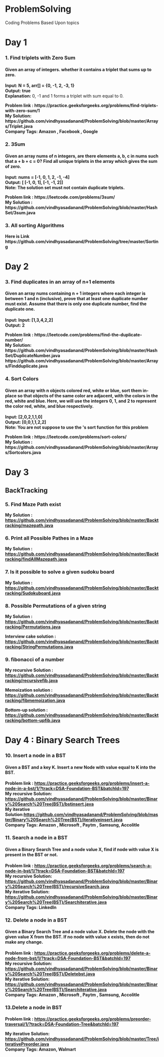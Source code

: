 # ProblemSolving
Coding Problems Based Upon topics

<h1>Day 1 </h1>
<h3>1. Find triplets with Zero Sum</h3>
<h4>Given an array of integers.  whether it contains a triplet that sums up to zero. </h4>
<p>
  <b> Input: 
    N = 5, arr[] = {0, -1, 2, -3, 1} </b><br/>
  <b> Output: true </b> <br/>
  <b> Explanation: </b> 0, -1 and 1 forms a triplet with sum equal to 0.
 </p>
 <b>Problem link : <b> https://practice.geeksforgeeks.org/problems/find-triplets-with-zero-sum/1<br>
  <b>My Solution: </b> https://github.com/vindhyasadanand/ProblemSolving/blob/master/Arrays/Triplet.java  <br/>
  <b>Company Tags: </b> <b> Amazon</b> ,  <b> Facebook</b> , <b>Google </b><br/>

<h3>2. 3Sum </h3>
<h4>Given an array nums of n integers, are there elements a, b, c in nums such that a + b + c = 0?  Find all unique triplets in the array which gives the sum of zero. </h4>
<p>
  <b> Input: 
   nums = [-1, 0, 1, 2, -1, -4]</b><br/>
  <b> Output: [ [-1, 0, 1],  [-1, -1, 2]] </b> <br/>
  <b> Note: </b>  The solution set must not contain duplicate triplets.
 </p>
 <b>Problem link : <b> https://leetcode.com/problems/3sum/ <br>
  <b>My Solution : </b> https://github.com/vindhyasadanand/ProblemSolving/blob/master/HashSet/3sum.java<br/>
  <h3>3. All sorting Algorithms </h3>
  Here is Link https://github.com/vindhyasadanand/ProblemSolving/tree/master/Sorting
  
  <h1>Day 2 </h1>
<h3>3. Find duplicates in an array of n+1 elements</h3>
<h4>Given an array nums containing n + 1 integers where each integer is between 1 and n (inclusive), prove that at least one duplicate number must exist. Assume that there is only one duplicate number, find the duplicate one.</h4>
<p>
  <b> Input: 
   Input: [1,3,4,2,2] </b><br/>
  <b> Output: 2 </b> <br/>
 
 </p>
 <b>Problem link : <b> https://leetcode.com/problems/find-the-duplicate-number/<br>
  <b>My Solution: </b> https://github.com/vindhyasadanand/ProblemSolving/blob/master/HashSet/DuplicateNumber.java  <br/>
                    https://github.com/vindhyasadanand/ProblemSolving/blob/master/Arrays/Findduplicate.java
  
<h3>4. Sort Colors</h3>
<h4>Given an array with n objects colored red, white or blue, sort them in-place so that objects of the same color are adjacent, with the colors in the  red, white and blue.
Here, we will use the integers 0, 1, and 2 to represent the color red, white, and blue respectively.</h4>
<p>
  <b> Input: [2,0,2,1,1,0]</b><br/>
  <b> Output: [0,0,1,1,2,2] </b> <br/>
  <b> Note: You are not suppose to use the 's sort function for this problem </b>  
 </p>
 <b>Problem link : <b>https://leetcode.com/problems/sort-colors/ <br>
  <b>My Solution : </b>https://github.com/vindhyasadanand/ProblemSolving/blob/master/Arrays/Sortcolors.java <br/>
  <h1>Day 3 </h1>
  <h2>BackTracking</h2>
  <h3>5. Find Maze Path exist</h3>

  <b>My Solution : </b>https://github.com/vindhyasadanand/ProblemSolving/blob/master/Backtracking/mazepath.java <br/>
  <h3>6. Print all Possible Pathes in a Maze</h3>

  <b>My Solution : </b>https://github.com/vindhyasadanand/ProblemSolving/blob/master/Backtracking/findAllMazepath.java <br/>
 
   <h3>7. Is it possible to solve a given sudoku board</h3>

  <b>My Solution : </b> https://github.com/vindhyasadanand/ProblemSolving/blob/master/Backtracking/Sudokuboard.java<br/>
  <h3>8. Possible Permutations of a given string</h3>

  <b>My Solution : </b>https://github.com/vindhyasadanand/ProblemSolving/blob/master/Backtracking/Permutations.java<br/>
  
  <b>Interview cake solution : </b> https://github.com/vindhyasadanand/ProblemSolving/blob/master/Backtracking/StringPermutations.java<br/>
  <h3>9. fibonacci of a number</h3>

  <b>My recursive Solution : </b>https://github.com/vindhyasadanand/ProblemSolving/blob/master/Backtracking/recursivefib.java<br/>
  
  <b>Memoization solution : </b>  https://github.com/vindhyasadanand/ProblemSolving/blob/master/Backtracking/fibmemoization.java<br/>
  
  <b>Bottom-up solution : </b> https://github.com/vindhyasadanand/ProblemSolving/blob/master/Backtracking/bottom-upfib.java<br/>
<h1>Day 4 : Binary Search Trees </h1>
<h3>10. Insert a node in a BST</h3>
<h4>Given a BST and a key K. Insert a new Node with value equal to K into the BST. </h4>

 <b>Problem link : <b> https://practice.geeksforgeeks.org/problems/insert-a-node-in-a-bst/1/?track=DSA-Foundation-BST&batchId=197<br>
  <b>My recursive Solution: https://github.com/vindhyasadanand/ProblemSolving/blob/master/Binary%20Search%20Tree(BST)/bstinsert.java </b> <br/>
  <b>My iterative Solution:https://github.com/vindhyasadanand/ProblemSolving/blob/master/Binary%20Search%20Tree(BST)/iterativeinsert.java </b> <br/>
  <b>Company Tags: </b> <b> Amazon</b> ,  <b> Microsoft</b> , <b> Paytm </b> , <b>Samsung</b>, <b> Accolitle</b><br/>
  
  <h3>11. Search a node in a BST</h3>
<h4>Given a Binary Search Tree and a node value X, find if node with value X is present in the BST or not. </h4>

 <b>Problem link : <b> https://practice.geeksforgeeks.org/problems/search-a-node-in-bst/1/?track=DSA-Foundation-BST&batchId=197<br>
  <b>My recursive Solution:  </b> https://github.com/vindhyasadanand/ProblemSolving/blob/master/Binary%20Search%20Tree(BST)/recursiveSearch.java<br/>
  <b>My iterative Solution: https://github.com/vindhyasadanand/ProblemSolving/blob/master/Binary%20Search%20Tree(BST)/Searchiterative.java </b> <br/>
  <b>Company Tags: </b> <b>LinkedIn</b><br/>
  <h3>12. Delete a node in a BST</h3>
<h4>Given a Binary Search Tree and a node value X. Delete the node with the given value X from the BST. If no node with value x exists, then do not make any change.  </h4>

 <b>Problem link : <b>https://practice.geeksforgeeks.org/problems/delete-a-node-from-bst/1/?track=DSA-Foundation-BST&batchId=197 <br>
  <b>My recursive Solution:  </b> https://github.com/vindhyasadanand/ProblemSolving/blob/master/Binary%20Search%20Tree(BST)/Deletebst.java<br/>
  <b>My iterative Solution: https://github.com/vindhyasadanand/ProblemSolving/blob/master/Binary%20Search%20Tree(BST)/Searchiterative.java </b> <br/>
  <b>Company Tags: </b> <b> Amazon</b> ,  <b> Microsoft</b> , <b> Paytm </b> , <b>Samsung</b>, <b> Accolitle</b> <b><br/>
<h3>13.Delete a node in BST</h3>
<h4> </h4>

 <b>Problem link : </b>  https://practice.geeksforgeeks.org/problems/preorder-traversal/1/?track=DSA-Foundation-Tree&batchId=197<br>
 
  <b>My iterative Solution: https://github.com/vindhyasadanand/ProblemSolving/blob/master/Tree/iterativePreorder.java</b> <br/>
  <b>Company Tags: </b> <b>Amazon</b>, <b>Walmart</b><br/>
